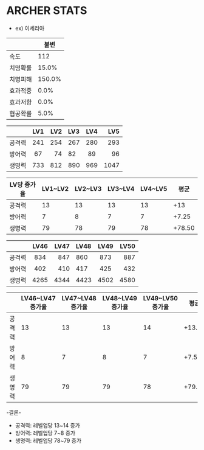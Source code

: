# ARCHER STATS

* ex) 이세리아

|  | 불변 |
| --- | --- |
| 속도 | 112 |
| 치명확률 | 15.0% |
| 치명피해 | 150.0% |
| 효과적중 | 0.0% |
| 효과저항 | 0.0% |
| 협공확률 | 5.0% |

|  | LV1 | LV2 | LV3 | LV4 | LV5 |
| :------- | :------: | ----------: |:------- | :------: | ----------: |
| 공격력  | 241 | 254 | 267 | 280 | 293 |
| 방어력 | 67 | 74 | 82 | 89 | 96 |
| 생명력 | 733 | 812 | 890 | 969 | 1047 |

| LV당 증가율 | LV1~LV2  | LV2~LV3  | LV3~LV4  | LV4~LV5  |  평균 |
| --- | --- | --| --- | --- | --- | 
| 공격력 | 13 | 13 | 13 | 13 | +13 |
| 방어력 | 7 | 8 | 7 | 7 | +7.25  |
| 생명력 | 79 | 78 | 79 | 78 | +78.50  |

|  | LV46 | LV47 | LV48 | LV49 | LV50 |
| :------- | :------: | ----------: |:------- | :------: | ----------: |
| 공격력  | 834 | 847 | 860 | 873 | 887 |
| 방어력 | 402 | 410 | 417 | 425 | 432 |
| 생명력 | 4265 | 4344 | 4423 | 4502 | 4580 |

|  | LV46~LV47 증가율 | LV47~LV48 증가율 | LV48~LV49 증가율 | LV49~LV50 증가율 |  평균 |
| --- | --- | --| --- | --- | --- | 
| 공격력 | 13 | 13 | 13 | 14 | +13.25 |
| 방어력 | 8 | 7 | 8 | 7 | +7.50  |
| 생명력 | 79 | 79 | 79 | 78 | +79.75 |


-결론-
* 공격력: 레벨업당 13~14 증가
* 방어력: 레벨업당 7~8 증가
* 생명력: 레벨업당 78~79 증가
